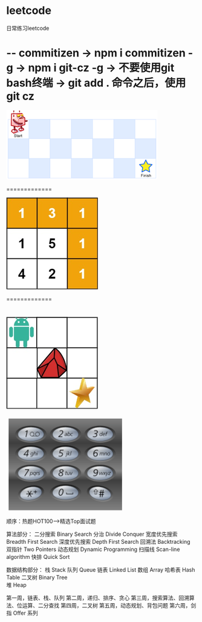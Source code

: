 # leetcode
日常练习leetcode

-- commitizen
-> npm i commitizen -g
-> npm i git-cz -g
-> 不要使用git bash终端
-> git add . 命令之后，使用 git cz
===================
![Getting Started](./images/1.different_paths.png)

=============

![Getting Started](./images/2.sum_of_minimum_path.jpg)

=============

![Getting Started](./images/4.different_pathsII.jpg)
==============
![Getting Started](./images/5.telephone_number.png)

顺序：热题HOT100—>精选Top面试题


算法部分：
二分搜索 Binary Search 
分治 Divide Conquer 
宽度优先搜索 Breadth First Search 
深度优先搜索 Depth First Search
回溯法 Backtracking 
双指针 Two Pointers 
动态规划 Dynamic Programming 
扫描线 Scan-line algorithm
快排 Quick Sort


数据结构部分：
栈 Stack
队列 Queue
链表 Linked List 
数组 Array 
哈希表 Hash Table
二叉树 Binary Tree  
堆 Heap

第一周，链表、栈、队列
第二周，递归、排序、贪心
第三周，搜索算法、回溯算法、位运算、二分查找
第四周，二叉树
第五周，动态规划、背包问题
第六周，剑指 Offer 系列

